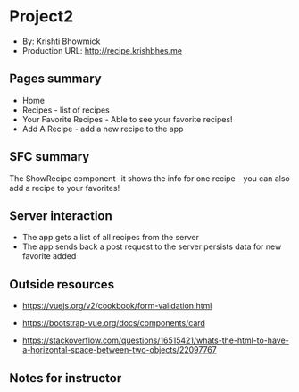 # Project2 

* By: Krishti Bhowmick 
* Production URL: http://recipe.krishbhes.me


## Pages summary

* Home
* Recipes - list of recipes
* Your Favorite Recipes - Able to see your favorite recipes!
* Add A Recipe - add a new recipe to the app

## SFC summary
The ShowRecipe component- it shows the info for one recipe - you can also add a recipe to your favorites! 

## Server interaction
* The app gets a list of all recipes from the server
* The app sends back a post request to the server persists data for new favorite added 

## Outside resources
* https://vuejs.org/v2/cookbook/form-validation.html

* https://bootstrap-vue.org/docs/components/card 

* https://stackoverflow.com/questions/16515421/whats-the-html-to-have-a-horizontal-space-between-two-objects/22097767

## Notes for instructor




